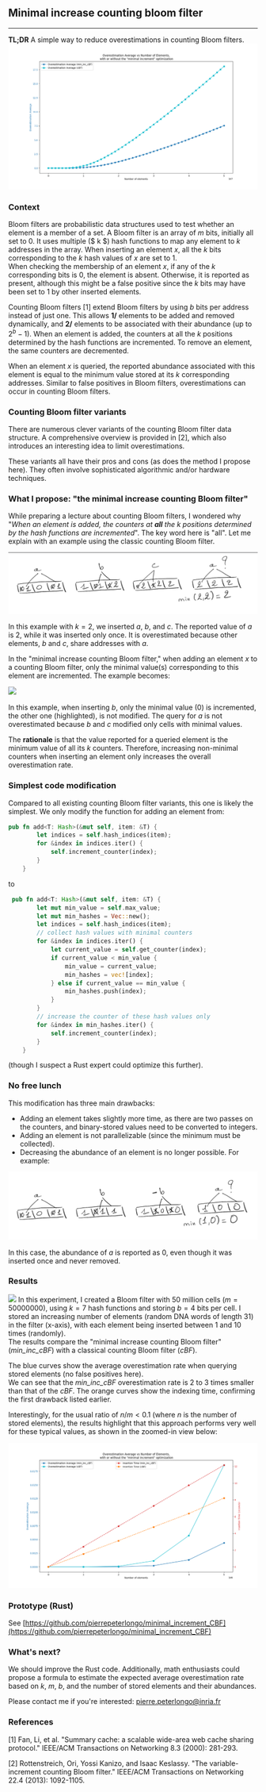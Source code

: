 ## Minimal increase counting bloom filter

---
**TL;DR** A simple way to reduce overestimations in counting Bloom filters.
![](../images/min_inc_cbf_teaser.png)

### Context 
Bloom filters are probabilistic data structures used to test whether an element is a member of a set. A Bloom filter is an array of $m$ bits, initially all set to 0. It uses multiple ($ k $) hash functions to map any element to $k$ addresses in the array. When inserting an element $x$, all the $k$ bits corresponding to the $k$ hash values of $x$ are set to 1.  
When checking the membership of an element $x$, if any of the $k$ corresponding bits is 0, the element is absent. Otherwise, it is reported as present, although this might be a false positive since the $k$ bits may have been set to 1 by other inserted elements.

Counting Bloom filters [1] extend Bloom filters by using $b$ bits per address instead of just one. This allows **1/** elements to be added and removed dynamically, and **2/** elements to be associated with their abundance (up to $2^b-1$). When an element is added, the counters at all the $k$ positions determined by the hash functions are incremented. To remove an element, the same counters are decremented. 

When an element $x$ is queried, the reported abundance associated with this element is equal to the minimum value stored at its $k$ corresponding addresses. Similar to false positives in Bloom filters, overestimations can occur in counting Bloom filters.

### Counting Bloom filter variants

There are numerous clever variants of the counting Bloom filter data structure. A comprehensive overview is provided in [2], which also introduces an interesting idea to limit overestimations.

These variants all have their pros and cons (as does the method I propose here). They often involve sophisticated algorithmic and/or hardware techniques.

### What I propose: "the minimal increase counting Bloom filter"
While preparing a lecture about counting Bloom filters, I wondered why "*When an element is added, the counters at **all** the $k$ positions determined by the hash functions are incremented*". The key word here is "all". Let me explain with an example using the classic counting Bloom filter.  

![](images/cbf.png)

In this example with $k=2$, we inserted $a$, $b$, and $c$. The reported value of $a$ is 2, while it was inserted only once. It is overestimated because other elements, $b$ and $c$, share addresses with $a$. 

In the "minimal increase counting Bloom filter," when adding an element $x$ to a counting Bloom filter, only the minimal value(s) corresponding to this element are incremented. The example becomes: 

![](min_inc_cbf.png)

In this example, when inserting $b$, only the minimal value (0) is incremented, the other one (highlighted), is not modified. The query for $a$ is not overestimated because $b$ and $c$ modified only cells with minimal values. 

The **rationale** is that the value reported for a queried element is the minimum value of all its $k$ counters. Therefore, increasing non-minimal counters when inserting an element only increases the overall overestimation rate.

### Simplest code modification
Compared to all existing counting Bloom filter variants, this one is likely the simplest. 
We only modify the function for adding an element from:
```rust
pub fn add<T: Hash>(&mut self, item: &T) {
        let indices = self.hash_indices(item);
        for &index in indices.iter() {
            self.increment_counter(index);
        }
    }
```
to
```rust
 pub fn add<T: Hash>(&mut self, item: &T) {
        let mut min_value = self.max_value;
        let mut min_hashes = Vec::new();
        let indices = self.hash_indices(item);
        // collect hash values with minimal counters
        for &index in indices.iter() {
            let current_value = self.get_counter(index);
            if current_value < min_value {
                min_value = current_value;
                min_hashes = vec![index];
            } else if current_value == min_value {
                min_hashes.push(index);
            }
        }
        // increase the counter of these hash values only
        for &index in min_hashes.iter() {
            self.increment_counter(index);
        }
    }
```
(though I suspect a Rust expert could optimize this further).

### No free lunch
This modification has three main drawbacks:
- Adding an element takes slightly more time, as there are two passes on the counters, and binary-stored values need to be converted to integers.
- Adding an element is not parallelizable (since the minimum must be collected). 
- Decreasing the abundance of an element is no longer possible. For example: 

![](../_images/min_inc_cbf_decrease.png)

In this case, the abundance of $a$ is reported as 0, even though it was inserted once and never removed.

### Results
![](https://github.com/pierrepeterlongo/minimal_increment_CBF/tree/main/docs/assest/images/minimal_increase_CBF_results.png)
In this experiment, I created a Bloom filter with 50 million cells ($m=50000000$), using $k=7$ hash functions and storing $b=4$ bits per cell. I stored an increasing number of elements (random DNA words of length 31) in the filter (x-axis), with each element being inserted between 1 and 10 times (randomly).  
The results compare the "minimal increase counting Bloom filter" (*min_inc_cBF*) with a classical counting Bloom filter (*cBF*). 

The blue curves show the average overestimation rate when querying stored elements (no false positives here).  
We can see that the *min_inc_cBF* overestimation rate is 2 to 3 times smaller than that of the *cBF*. The orange curves show the indexing time, confirming the first drawback listed earlier.

Interestingly, for the usual ratio of $n/m < 0.1$ (where $n$ is the number of stored elements), the results highlight that this approach performs very well for these typical values, as shown in the zoomed-in view below:

![](../assets/images/minimal_increase_CBF_results_head.png)

### Prototype (Rust)
See [https://github.com/pierrepeterlongo/minimal_increment_CBF](https://github.com/pierrepeterlongo/minimal_increment_CBF)

### What's next?
We should improve the Rust code. Additionally, math enthusiasts could propose a formula to estimate the expected average overestimation rate based on $k$, $m$, $b$, and the number of stored elements and their abundances.

Please contact me if you're interested: pierre.peterlongo@inria.fr

### References

[1] Fan, Li, et al. "Summary cache: a scalable wide-area web cache sharing protocol." IEEE/ACM Transactions on Networking 8.3 (2000): 281-293.

[2] Rottenstreich, Ori, Yossi Kanizo, and Isaac Keslassy. "The variable-increment counting Bloom filter." IEEE/ACM Transactions on Networking 22.4 (2013): 1092-1105.